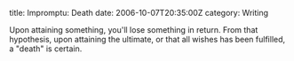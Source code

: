 title: Impromptu: Death
date: 2006-10-07T20:35:00Z
category: Writing

Upon attaining something, you'll lose something in return. From that hypothesis, upon attaining the ultimate, or that all wishes has been fulfilled, a "death" is certain.

